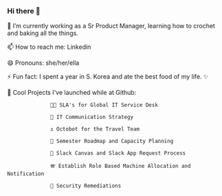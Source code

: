 ### Hi there 👋

 🔭 I’m currently working as a Sr Product Manager, learning how to crochet and baking all the things.
 
📫 How to reach me: Linkedin

 😄 Pronouns: she/her/ella
 
 ⚡ Fun fact: I spent a year in S. Korea and ate the best food of my life. ✨
 
 🌱 Cool Projects I've launched while at Github:
 
                  🧑‍🚀 SLA's for Global IT Service Desk
                  
                  🍎 IT Communication Strategy
                  
                  ⚓ Octobot for the Travel Team
                  
                  🎱 Semester Roadmap and Capacity Planning
                  
                  🐻 Slack Canvas and Slack App Request Process
                  
                  🪗 Establish Role Based Machine Allocation and Notification
                  
                  🤫 Security Remediations 
